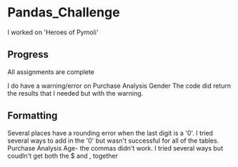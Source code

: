 # Pandas_Challenge
  I worked on 'Heroes of Pymoli'

## Progress

All assignments are complete


I do have a warning/error on Purchase Analysis Gender
The code did return the results that I needed but with the warning.

## Formatting
Several places have a rounding error when the last digit is a '0'.
  I tried several ways to add in the '0' but wasn't successful for all of the tables.  
  Purchase Analysis Age- the commas didn't work.  I tried several ways but coudln't get both the $ and , together
